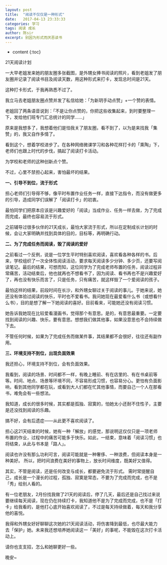 ```yaml
---
layout: post
title:  "阅读不仅仅是一种形式"
date:   2017-04-13 23:33:33
categories: 学习
tags: 阅读 成长
author: 陈sir
excerpt: 别因为形式而厌恶读书
---
```

* content
{:toc}

21天阅读计划

一大早老姐发来她的朋友圈多张截图，是外甥女捧书阅读的照片，看到老姐发了朋友圈并记录了阅读书目及阅读天数，用这种形式来打卡，发现总时间是21天。

这种打卡形式，于我再熟悉不过了。

我立马去老姐朋友圈点赞并发了私信给她：「为新玥手动点赞」+一个赞的表情。

老姐回了两条语音说到：「不是让你点赞的，你把这些收集起来，到时要整理一下，发给他们班专门汇总统计的同学……」

原来是我想多了，我想着他们是怕我关了朋友圈，看不到了，以为是来找我「集赞」的，我又自作多情了。

看到这个，想着学校进步了。在各种网络微课学习和各种花样打卡的「熏陶」下，老师们也跟上时代的步伐，搞起了阅读打卡活动。

为学校和老师的这种创新点个赞。

不过，心里不禁担心起来，害怕最坏的结果。

**一、引导不到位，流于形式**

担心老师们引导得不够，像平时布置作业任务一样，直接下达指令，而没有做更多的引导，造成同学们误解了「阅读打卡」的初衷。

最怕同学们把原本应该是兴趣爱好的「阅读」当成作业、任务一样去做，为了完成而完成，最终也容易流于形式。

之前辅导过很多伙伴的21天成长，最怕大家流于形式，所以在定制成长计划的时候，会让大家明确并找到具体的目的，目标等，再明确行动。

**二、为了完成任务而阅读，毁了阅读的爱好**

之前看过一个反例，说是一位学生平时特别喜欢阅读，喜欢看各种各样的书。后来，学校组织了一次全体性阅读活动，要求每天阅读多少分钟、多少页，还要写阅读笔记。最后的结果，可想而知，这位同学为了完成老师布置的任务，阅读过程非常痛苦，活动结束后，他也就再也不想看书了，因为阅读、看书再也不是兴趣爱好了，再也没有快乐而言了，只是任务，只有痛苦，就这样毁了一个爱阅读的孩子。

最怕这样的结果，前段时间在长沙，和外甥女聊过关于阅读的事儿。于她来说，她还没有体验过阅读的快乐，平时也不爱看书。我问她现在最爱看什么书（或想看什么书），目的是想了解一下她阅读的喜好。目前看来，可能她还没有阅读习惯。

她告诉我她现在比较爱看漫画书，觉得那个有意思。是的，有意思最重要。一定要找到阅读的兴趣、快乐，要有意思。想想我们做其他事，如果没意思也不会持续做下去。

不管任何时候，如果为了完成任务而做某件事，其结果都不会很好，往往还有副作用。

**三、环境支持不到位，出现负面效果**

我还担心，环境支持不到位，会有负面效果。

我看到，阅读的场景、时间都不一样，有晚上睡前、有在店里的、有在书桌前等等。时间、地点、场景等环境不同，不容易形成习惯，也容易分心。更怕有负面影响，看到其他同学都在玩，或看到大人们都在忙其他事情，而要自己一个人在那看书，难免会有一些想法。

我知道，成长的很多时候，其实都是孤独、寂寞的，怕她太小还耐不住性子，主要是还没找到阅读的乐趣。

搞不好，会有后遗症——从此更不喜欢阅读了。

担心这21天结束的时候，她有一种「解放」的感觉，那说明这仅仅只是一项老师布置的作业，过程中的痛苦可能多于快乐。如此，一结束，意味着「阅读习惯」也将结束，从此与书本是「路人」。

阅读也许没有那么功利可言，阅读可能就是一种奢侈、一种浪费，但阅读本身是一种美好。
所以，把时间浪费在美好的事物上，放长时间维度，既美好又值得。

其实，不管是阅读，还是任何改变与成长，都要避免流于形式。
需时常提醒自己，成长是一个漫长的过程，孤独、寂寞是常态，不要为了完成而完成，也不是「秀」给别人看的。

有一位老朋友，2月份找我做了21天的阅读后，停了几天，最后还是自己找过来说要继续每天阅读，现在仍在持续打卡，我知道他不是为了完成而完成，也不是「打卡」给我看的，是他打心底开始喜欢阅读了，不过是每天持续做着，每天和我分享他的喜悦。

我得和外甥女好好聊聊这次她的21天阅读活动，将伤害降到最低，也尽最大能力去「保护」她。未来我还想培养她阅读这一「美好」的事呢，不能毁在这次打卡活动上。

请你也支支招，怎么和她聊更好一些。

晚安~

